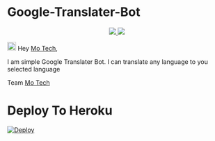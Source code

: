 # Google-Translater-Bot


  </a>
</p>
<p align="center">
  <a href="https://github.com/PR0FESS0R-99/Google-Translater-Bot/stargazers">
    <img src="https://img.shields.io/github/stars/PR0FESS0R-99/Google-Translater-Bot?style=social">

  </a>
  
  <a href="https://github.com/PR0FESS0R-99/Google-Translater-Bot/fork">
    <img src="https://img.shields.io/github/forks/PR0FESS0R-99/Google-Translater-Bot?label=Fork&style=social">

  </a>  
</p>

<img src="https://github.com/Mo-Tech-MRK-YT/Mo-Tech-MRK-YT/blob/main/gifs/Hi.gif" width="20px"> Hey [Mo Tech](https://Telegram.dog/Mo_Tech_Group),

I am simple Google Translater Bot.
I can translate any language to you selected language
 
  Team [Mo Tech](https://Telegram.dog/Mo_Tech_YT)

# Deploy To Heroku

[![Deploy](https://www.herokucdn.com/deploy/button.svg)](https://heroku.com/deploy)
